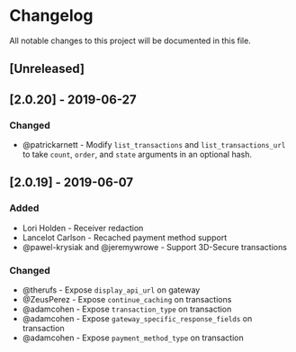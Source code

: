 # Changelog

All notable changes to this project will be documented in this file.

## [Unreleased]

## [2.0.20] - 2019-06-27
### Changed
- @patrickarnett - Modify `list_transactions` and `list_transactions_url` to take `count`, `order`, and `state` arguments in an optional hash.

## [2.0.19] - 2019-06-07
### Added
- Lori Holden - Receiver redaction
- Lancelot Carlson - Recached payment method support
- @pawel-krysiak and @jeremywrowe - Support 3D-Secure transactions

### Changed
- @therufs - Expose `display_api_url` on gateway
- @ZeusPerez - Expose `continue_caching` on transactions
- @adamcohen - Expose `transaction_type` on transaction
- @adamcohen - Expose `gateway_specific_response_fields` on transaction
- @adamcohen - Expose `payment_method_type` on transaction
